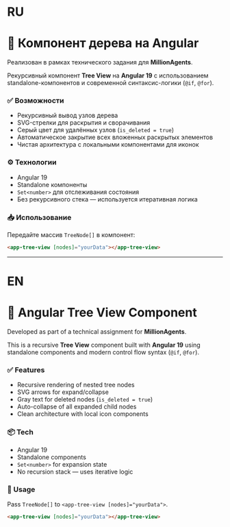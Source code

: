 # RU
# 🌳 Компонент дерева на Angular

Реализован в рамках технического задания для **MillionAgents**.

Рекурсивный компонент **Tree View** на **Angular 19** с использованием standalone-компонентов и современной синтаксис-логики (`@if`, `@for`).

### ✅ Возможности
- Рекурсивный вывод узлов дерева
- SVG-стрелки для раскрытия и сворачивания
- Серый цвет для удалённых узлов (`is_deleted = true`)
- Автоматическое закрытие всех вложенных раскрытых элементов
- Чистая архитектура с локальными компонентами для иконок

### ⚙️ Технологии
- Angular 19
- Standalone компоненты
- `Set<number>` для отслеживания состояния
- Без рекурсивного стека — используется итеративная логика

### 📥 Использование
Передайте массив `TreeNode[]` в компонент:

```html
<app-tree-view [nodes]="yourData"></app-tree-view>
```

---

# EN
# 🌳 Angular Tree View Component

Developed as part of a technical assignment for **MillionAgents**.

This is a recursive **Tree View** component built with **Angular 19** using standalone components and modern control flow syntax (`@if`, `@for`).

### ✅ Features
- Recursive rendering of nested tree nodes
- SVG arrows for expand/collapse
- Gray text for deleted nodes (`is_deleted = true`)
- Auto-collapse of all expanded child nodes
- Clean architecture with local icon components

### 📦 Tech
- Angular 19
- Standalone components
- `Set<number>` for expansion state
- No recursion stack — uses iterative logic

### 🧩 Usage
Pass `TreeNode[]` to `<app-tree-view [nodes]="yourData">`.

```html
<app-tree-view [nodes]="yourData"></app-tree-view>
```
